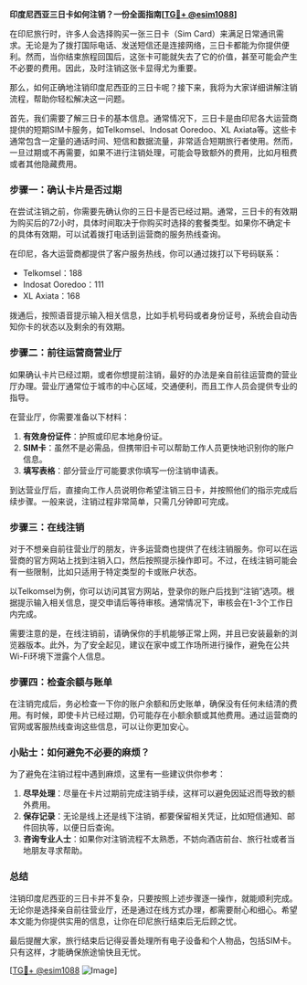 **印度尼西亚三日卡如何注销？一份全面指南[[TG💪+ @esim1088](https://t.me/s/esim1088)]**

在印尼旅行时，许多人会选择购买一张三日卡（Sim Card）来满足日常通讯需求。无论是为了拨打国际电话、发送短信还是连接网络，三日卡都能为你提供便利。然而，当你结束旅程回国后，这张卡可能就失去了它的价值，甚至可能会产生不必要的费用。因此，及时注销这张卡显得尤为重要。

那么，如何正确地注销印度尼西亚的三日卡呢？接下来，我将为大家详细讲解注销流程，帮助你轻松解决这一问题。

首先，我们需要了解三日卡的基本信息。通常情况下，三日卡是由印尼各大运营商提供的短期SIM卡服务，如Telkomsel、Indosat Ooredoo、XL Axiata等。这些卡通常包含一定量的通话时间、短信和数据流量，非常适合短期旅行者使用。然而，一旦过期或不再需要，如果不进行注销处理，可能会导致额外的费用，比如月租费或者其他隐藏费用。

### 步骤一：确认卡片是否过期

在尝试注销之前，你需要先确认你的三日卡是否已经过期。通常，三日卡的有效期为购买后的72小时，具体时间取决于你购买时选择的套餐类型。如果你不确定卡的具体有效期，可以试着拨打电话到运营商的服务热线查询。

在印尼，各大运营商都提供了客户服务热线，你可以通过拨打以下号码联系：

- Telkomsel：188
- Indosat Ooredoo：111
- XL Axiata：168

拨通后，按照语音提示输入相关信息，比如手机号码或者身份证号，系统会自动告知你卡的状态以及剩余的有效期。

### 步骤二：前往运营商营业厅

如果确认卡片已经过期，或者你想提前注销，最好的办法是亲自前往运营商的营业厅办理。营业厅通常位于城市的中心区域，交通便利，而且工作人员会提供专业的指导。

在营业厅，你需要准备以下材料：

1. **有效身份证件**：护照或印尼本地身份证。
2. **SIM卡**：虽然不是必需品，但携带旧卡可以帮助工作人员更快地识别你的账户信息。
3. **填写表格**：部分营业厅可能要求你填写一份注销申请表。

到达营业厅后，直接向工作人员说明你希望注销三日卡，并按照他们的指示完成后续步骤。一般来说，注销过程非常简单，只需几分钟即可完成。

### 步骤三：在线注销

对于不想亲自前往营业厅的朋友，许多运营商也提供了在线注销服务。你可以在运营商的官方网站上找到注销入口，然后按照提示操作即可。不过，在线注销可能会有一些限制，比如只适用于特定类型的卡或账户状态。

以Telkomsel为例，你可以访问其官方网站，登录你的账户后找到“注销”选项。根据提示输入相关信息，提交申请后等待审核。通常情况下，审核会在1-3个工作日内完成。

需要注意的是，在线注销前，请确保你的手机能够正常上网，并且已安装最新的浏览器版本。此外，为了安全起见，建议在家中或工作场所进行操作，避免在公共Wi-Fi环境下泄露个人信息。

### 步骤四：检查余额与账单

在注销完成后，务必检查一下你的账户余额和历史账单，确保没有任何未结清的费用。有时候，即使卡片已经过期，仍可能存在小额余额或其他费用。通过运营商的官网或客服热线查询这些信息，可以让你更加安心。

### 小贴士：如何避免不必要的麻烦？

为了避免在注销过程中遇到麻烦，这里有一些建议供你参考：

1. **尽早处理**：尽量在卡片过期前完成注销手续，这样可以避免因延迟而导致的额外费用。
2. **保存记录**：无论是线上还是线下注销，都要保留相关凭证，比如短信通知、邮件回执等，以便日后查询。
3. **咨询专业人士**：如果你对注销流程不太熟悉，不妨向酒店前台、旅行社或者当地朋友寻求帮助。

### 总结

注销印度尼西亚的三日卡并不复杂，只要按照上述步骤逐一操作，就能顺利完成。无论你是选择亲自前往营业厅，还是通过在线方式办理，都需要耐心和细心。希望本文能为你提供实用的信息，让你在印尼旅行结束后无后顾之忧。

最后提醒大家，旅行结束后记得妥善处理所有电子设备和个人物品，包括SIM卡。只有这样，才能确保旅途愉快且无忧。

[[TG💪+ @esim1088](https://t.me/s/esim1088) ![Image](https://i.postimg.cc/4NQfJmqS/Snipaste-2025-05-13-00-14-12.png)]